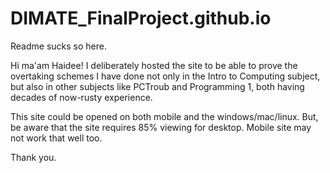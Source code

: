 # DIMATE_FinalProject.github.io

Readme sucks so here.

Hi ma'am Haidee!
I deliberately hosted the site to be able to prove the overtaking schemes I have done not only in the Intro to Computing subject, but also in other subjects like PCTroub and Programming 1, both having decades of now-rusty experience.

This site could be opened on both mobile and the windows/mac/linux. But, be aware that the site requires 85% viewing for desktop. Mobile site may not work that well too.

Thank you.

